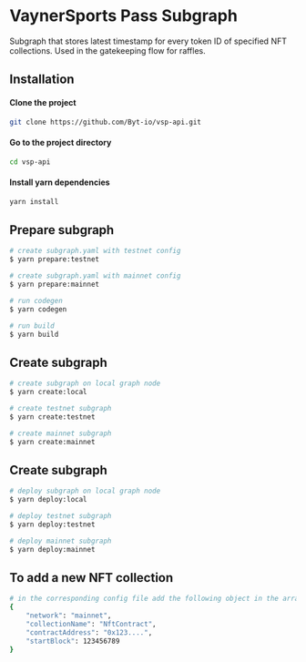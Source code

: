 # VaynerSports Pass Subgraph

Subgraph that stores latest timestamp for every token ID of specified NFT collections. Used in the gatekeeping flow for raffles.

## Installation
#### Clone the project

```bash
git clone https://github.com/Byt-io/vsp-api.git
```

#### Go to the project directory
```bash
cd vsp-api
```
#### Install yarn dependencies
```bash
yarn install
```

## Prepare subgraph
```bash 
# create subgraph.yaml with testnet config
$ yarn prepare:testnet

# create subgraph.yaml with mainnet config
$ yarn prepare:mainnet

# run codegen
$ yarn codegen

# run build
$ yarn build
```

## Create subgraph
```bash 
# create subgraph on local graph node
$ yarn create:local

# create testnet subgraph
$ yarn create:testnet

# create mainnet subgraph
$ yarn create:mainnet
```

## Create subgraph
```bash 
# deploy subgraph on local graph node
$ yarn deploy:local

# deploy testnet subgraph
$ yarn deploy:testnet

# deploy mainnet subgraph
$ yarn deploy:mainnet
```

## To add a new NFT collection
```bash 
# in the corresponding config file add the following object in the array
{
    "network": "mainnet",
    "collectionName": "NftContract",
    "contractAddress": "0x123....",
    "startBlock": 123456789
}
```

